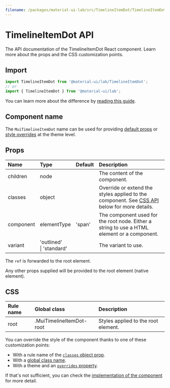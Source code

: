 ```yaml
---
filename: /packages/material-ui-lab/src/TimelineItemDot/TimelineItemDot.js
---
```


<!--- This documentation is automatically generated, do not try to edit it. -->

# TimelineItemDot API

<p class="description">The API documentation of the TimelineItemDot React component. Learn more about the props and the CSS customization points.</p>

## Import

```js
import TimelineItemDot from '@material-ui/lab/TimelineItemDot';
// or
import { TimelineItemDot } from '@material-ui/lab';
```

You can learn more about the difference by [reading this guide](/guides/minimizing-bundle-size/).



## Component name

The `MuiTimelineItemDot` name can be used for providing [default props](/customization/globals/#default-props) or [style overrides](/customization/globals/#css) at the theme level.

## Props

| Name | Type | Default | Description |
|:-----|:-----|:--------|:------------|
| <span class="prop-name">children</span> | <span class="prop-type">node</span> |  | The content of the component. |
| <span class="prop-name">classes</span> | <span class="prop-type">object</span> |  | Override or extend the styles applied to the component. See [CSS API](#css) below for more details. |
| <span class="prop-name">component</span> | <span class="prop-type">elementType</span> | <span class="prop-default">'span'</span> | The component used for the root node. Either a string to use a HTML element or a component. |
| <span class="prop-name">variant</span> | <span class="prop-type">'outlined'<br>&#124;&nbsp;'standard'</span> |  | The variant to use. |

The `ref` is forwarded to the root element.

Any other props supplied will be provided to the root element (native element).

## CSS

| Rule name | Global class | Description |
|:-----|:-------------|:------------|
| <span class="prop-name">root</span> | <span class="prop-name">.MuiTimelineItemDot-root</span> | Styles applied to the root element.

You can override the style of the component thanks to one of these customization points:

- With a rule name of the [`classes` object prop](/customization/components/#overriding-styles-with-classes).
- With a [global class name](/customization/components/#overriding-styles-with-global-class-names).
- With a theme and an [`overrides` property](/customization/globals/#css).

If that's not sufficient, you can check the [implementation of the component](https://github.com/mui-org/material-ui/blob/master/packages/material-ui-lab/src/TimelineItemDot/TimelineItemDot.js) for more detail.

